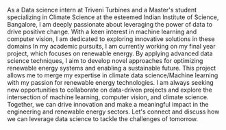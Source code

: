 As a Data science intern at Triveni Turbines and a Master's student specializing in Climate Science at the esteemed Indian Institute of Science, Bangalore, I am deeply passionate about leveraging the power of data to drive positive change. With a keen interest in machine learning and computer vision, I am dedicated to exploring innovative solutions in these domains
In my academic pursuits, I am currently working on my final year project, which focuses on renewable energy. By applying advanced data science techniques, I aim to develop novel approaches for optimizing renewable energy systems and enabling a sustainable future. This project allows me to merge my expertise in climate data science/Machine learning with my passion for renewable energy technologies.
I am always seeking new opportunities to collaborate on data-driven projects and explore the intersection of machine learning, computer vision, and climate science. Together, we can drive innovation and make a meaningful impact in the engineering and renewable energy sectors. Let's connect and discuss how we can leverage data science to tackle the challenges of tomorrow.
